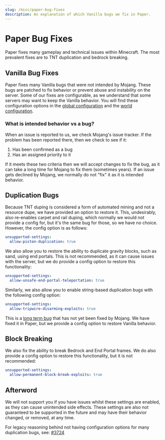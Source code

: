 ```yaml
---
slug: /misc/paper-bug-fixes
description: An explanation of which Vanilla bugs we fix in Paper.
---
```


# Paper Bug Fixes

Paper fixes many gameplay and technical issues within Minecraft. The most prevalent fixes are to TNT duplication and bedrock breaking.

## Vanilla Bug Fixes

Paper fixes many Vanilla bugs that were not intended by Mojang. These bugs are patched to fix behavior or prevent abuse and
instability on the server. Some of our fixes are configurable, as we understand that some servers may want to keep the
Vanilla behavior. You will find these configuration options in the [global configuration](/docs/paper/admin/reference/configuration/global-configuration.mdx)
and the [world configuration](/docs/paper/admin/reference/configuration/world-configuration.mdx).

### What is intended behavior vs a bug?

When an issue is reported to us, we check Mojang's issue tracker. If the problem has been reported there, then we
check to see if it:

1) Has been confirmed as a bug
2) Has an assigned priority to it

If it meets these two criteria then we will accept changes to fix the bug, as it can take a long time for Mojang to fix
them (sometimes years). If an issue gets declined by Mojang, we normally do not "fix" it as it is intended behavior.

## Duplication Bugs

Because TNT duping is considered a form of automated mining and not a resource dupe, we have provided an option to
restore it. This, undesirably, also re-enables carpet and rail duping, which normally we would not provide a config for,
but it's the same bug for those, so we have no choice. However, the config option is as follows:

```yaml
unsupported-settings:
  allow-piston-duplication: true
```

We also allow you to restore the ability to duplicate gravity blocks, such as sand, using end portals. This is not
recommended, as it can cause issues with the server, but we do provide a config option to restore this functionality:
```yaml
unsupported-settings:
  allow-unsafe-end-portal-teleportation: true
```

Similarly, we also allow you to enable string-based duplication bugs with the following config option:
```yaml
unsupported-settings:
  allow-tripwire-disarming-exploits: true
```
This is a [long term bug](https://bugs.mojang.com/browse/MC-129055) that has not yet been fixed by Mojang. We have
fixed it in Paper, but we provide a config option to restore Vanilla behavior.

## Block Breaking

We also fix the ability to break Bedrock and End Portal frames. We do also provide a config option to restore this
functionality, but it is not recommended:
```yaml
unsupported-settings:
  allow-permanent-block-break-exploits: true
```

## Afterword

We will not support you if you have issues whilst these settings are enabled, as they can cause unintended side effects.
These settings are also not guaranteed to be supported in the future and may have their behavior changed, or removed, at any time.

For legacy reasoning behind not having configuration options for many duplication bugs, see:
[#3724](https://github.com/PaperMC/Paper/issues/3724)
